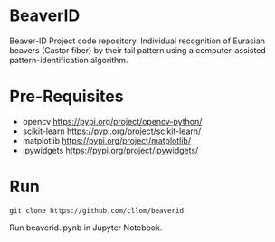 # BeaverID
Beaver-ID Project code repository. Individual recognition of Eurasian beavers (Castor fiber) by their tail pattern using a computer-assisted pattern-identification algorithm.

# Pre-Requisites

* opencv https://pypi.org/project/opencv-python/
* scikit-learn https://pypi.org/project/scikit-learn/
* matplotlib https://pypi.org/project/matplotlib/
* ipywidgets https://pypi.org/project/ipywidgets/

# Run
```
git clone https://github.com/cllom/beaverid
```
Run beaverid.ipynb in Jupyter Notebook.
